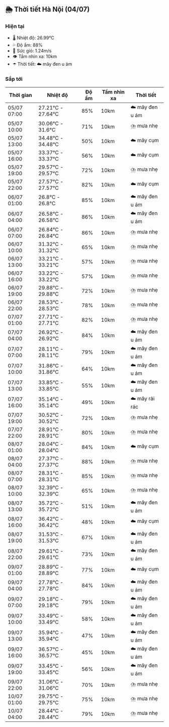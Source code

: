 ## 🌦️ Thời tiết Hà Nội (04/07)

### Hiện tại

- 🌡️ Nhiệt độ: 26.99℃
- 💦 Độ ẩm: 88%
- 💨 Sức gió: 1.24m/s
- 👁️ Tầm nhìn xa: 10km
- ☂️ Thời tiết: ☁️ mây đen u ám

### Sắp tới

| Thời gian | Nhiệt độ | Độ ẩm | Tầm nhìn xa | Thời tiết |
| --- | --- | --- | --- | --- |
| 05/07 07:00 | 27.21℃ - 27.64℃ | 85% | 10km | ☁️ mây đen u ám |
| 05/07 10:00 | 30.06℃ - 31.6℃ | 71% | 10km | ⛈️ mưa nhẹ |
| 05/07 13:00 | 34.48℃ - 34.48℃ | 50% | 10km | ☁️ mây cụm |
| 05/07 16:00 | 33.37℃ - 33.37℃ | 56% | 10km | ☁️ mây cụm |
| 05/07 19:00 | 29.57℃ - 29.57℃ | 72% | 10km | ⛈️ mưa nhẹ |
| 05/07 22:00 | 27.57℃ - 27.57℃ | 82% | 10km | ☁️ mây cụm |
| 06/07 01:00 | 26.8℃ - 26.8℃ | 85% | 10km | ☁️ mây đen u ám |
| 06/07 04:00 | 26.58℃ - 26.58℃ | 86% | 10km | ☁️ mây đen u ám |
| 06/07 07:00 | 26.84℃ - 26.84℃ | 86% | 10km | ⛈️ mưa nhẹ |
| 06/07 10:00 | 31.32℃ - 31.32℃ | 65% | 10km | ⛈️ mưa nhẹ |
| 06/07 13:00 | 33.21℃ - 33.21℃ | 57% | 10km | ⛈️ mưa nhẹ |
| 06/07 16:00 | 33.22℃ - 33.22℃ | 57% | 10km | ⛈️ mưa nhẹ |
| 06/07 19:00 | 29.88℃ - 29.88℃ | 72% | 10km | ⛈️ mưa nhẹ |
| 06/07 22:00 | 28.53℃ - 28.53℃ | 78% | 10km | ⛈️ mưa nhẹ |
| 07/07 01:00 | 27.71℃ - 27.71℃ | 82% | 10km | ⛈️ mưa nhẹ |
| 07/07 04:00 | 26.92℃ - 26.92℃ | 84% | 10km | ☁️ mây đen u ám |
| 07/07 07:00 | 28.11℃ - 28.11℃ | 79% | 10km | ☁️ mây đen u ám |
| 07/07 10:00 | 31.86℃ - 31.86℃ | 64% | 10km | ☁️ mây đen u ám |
| 07/07 13:00 | 33.85℃ - 33.85℃ | 55% | 10km | ☁️ mây đen u ám |
| 07/07 16:00 | 35.14℃ - 35.14℃ | 49% | 10km | ☁️ mây rải rác |
| 07/07 19:00 | 30.52℃ - 30.52℃ | 72% | 10km | ⛈️ mưa nhẹ |
| 07/07 22:00 | 28.91℃ - 28.91℃ | 80% | 10km | ⛈️ mưa nhẹ |
| 08/07 01:00 | 28.04℃ - 28.04℃ | 84% | 10km | ☁️ mây cụm |
| 08/07 04:00 | 27.37℃ - 27.37℃ | 88% | 10km | ⛈️ mưa nhẹ |
| 08/07 07:00 | 28.31℃ - 28.31℃ | 85% | 10km | ⛈️ mưa nhẹ |
| 08/07 10:00 | 32.39℃ - 32.39℃ | 65% | 10km | ⛈️ mưa nhẹ |
| 08/07 13:00 | 35.72℃ - 35.72℃ | 51% | 10km | ☁️ mây đen u ám |
| 08/07 16:00 | 36.42℃ - 36.42℃ | 48% | 10km | ☁️ mây cụm |
| 08/07 19:00 | 31.53℃ - 31.53℃ | 67% | 10km | ☁️ mây đen u ám |
| 08/07 22:00 | 29.61℃ - 29.61℃ | 73% | 10km | ☁️ mây đen u ám |
| 09/07 01:00 | 28.89℃ - 28.89℃ | 77% | 10km | ☁️ mây cụm |
| 09/07 04:00 | 27.78℃ - 27.78℃ | 84% | 10km | ☁️ mây đen u ám |
| 09/07 07:00 | 29.18℃ - 29.18℃ | 79% | 10km | ☁️ mây đen u ám |
| 09/07 10:00 | 33.49℃ - 33.49℃ | 58% | 10km | ☁️ mây đen u ám |
| 09/07 13:00 | 35.94℃ - 35.94℃ | 47% | 10km | ☁️ mây đen u ám |
| 09/07 16:00 | 36.57℃ - 36.57℃ | 45% | 10km | ☁️ mây đen u ám |
| 09/07 19:00 | 33.45℃ - 33.45℃ | 56% | 10km | ☁️ mây đen u ám |
| 09/07 22:00 | 31.06℃ - 31.06℃ | 70% | 10km | ⛈️ mưa nhẹ |
| 10/07 01:00 | 29.75℃ - 29.75℃ | 75% | 10km | ⛈️ mưa nhẹ |
| 10/07 04:00 | 28.44℃ - 28.44℃ | 79% | 10km | ⛈️ mưa nhẹ |
